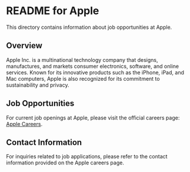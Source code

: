 # README for Apple

This directory contains information about job opportunities at Apple. 

## Overview

Apple Inc. is a multinational technology company that designs, manufactures, and markets consumer electronics, software, and online services. Known for its innovative products such as the iPhone, iPad, and Mac computers, Apple is also recognized for its commitment to sustainability and privacy.

## Job Opportunities

For current job openings at Apple, please visit the official careers page: [Apple Careers](https://jobs.apple.com/en-us/search?location=switzerland-CHEC).

## Contact Information

For inquiries related to job applications, please refer to the contact information provided on the Apple careers page.